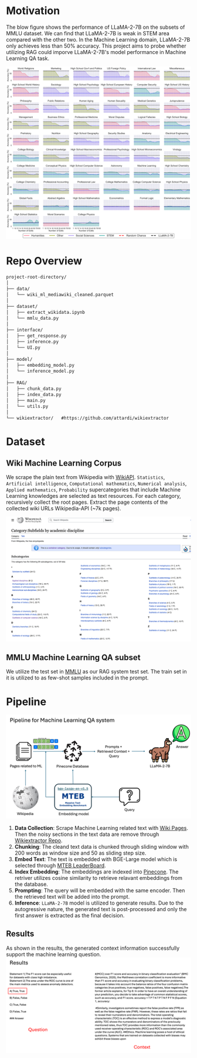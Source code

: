 # Motivation

The blow figure shows the performance of LLaMA-2-7B on the subsets of MMLU dataset. We can find that LLaMA-2-7B is weak in STEM area compared with the other two. In the Machine Learning domain, LLaMA-2-7B  only achieves less than 50% accuracy. This project aims to probe whether utilizing RAG could imporve LLaMA-2-7B's model performance in Machine Learning QA task.

![MMLU](./pics/compare_domains_mmlu_llama-2-7b.png)

# Repo Overview
```
project-root-directory/
│
├── data/                                 
│   └── wiki_ml_mediawiki_cleaned.parquet        
│
├── dataset/                              
│   ├── extract_wikidata.ipynb            
│   └── mmlu_data.py                      
│
├── interface/                            
│   ├── get_response.py                   
│   ├── inference.py                      
│   └── UI.py                             
│
├── model/                                
│   ├── embedding_model.py                
│   └── inference_model.py               
│
├── RAG/                                  
│   ├── chunk_data.py                     
│   ├── index_data.py                     
│   ├── main.py                           
│   └── utils.py                          
│
└── wikiextractor/   #https://github.com/attardi/wikiextractor

```
# Dataset

## Wiki Machine Learning Corpus

We scrape the plain text from Wikipedia with [WikiAPI](https://github.com/lehinevych/MediaWikiAPI). ``Statistics``, ``Artificial intelligence``, ``Computational mathematics``, ``Numerical analysis``, ``Applied mathematics``, ``Probability`` supercategories that include Machine Learning knowledges are selected as text resources. For each category, recursively collect the root pages.
Extract the page contents of the collected wiki URLs Wikipedia-API (~7k pages).

![wiki_super](./pics/wiki_super.png)

## MMLU Machine Learning QA subset

We utilize the test set in [MMLU](https://huggingface.co/datasets/lukaemon/mmlu/viewer/machine_learning/train) as our RAG system test set. The train set in it is utilized to as few-shot samples included in the prompt.

# Pipeline 
![MMLU](./pics/pipeline.png)



1. **Data Collection**: Scrape Machine Learning related text with [Wiki Pages](https://en.wikipedia.org/wiki/Category:Artificial_intelligence). Then the noisy sections in the text data are remove through [Wikiextractor Repo](https://github.com/attardi/wikiextractor).
2. **Chunking**: The cleand text data is chunked through sliding window with 200 words as window size and 50 as sliding step size.
3. **Embed Text**: The text is embedded with BGE-Large model which is selected through [MTEB LeaderBoard](https://huggingface.co/spaces/mteb/leaderboard).
4. **Index Embedding**: The embeddings are indexed into [Pinecone](https://www.pinecone.io/). The retriver utilizes cosine similarity to retrieve relavant embeddings from the database.
5. **Prompting**: The query will be embedded with the same encoder. Then the retrieved text will be added into the prompt.
6. **Inference**: ``LLaMA-2-7B`` model is utilized to generate results. Due to the autogressive nature, the generated text is post-processed and only the first answer is extracted as the final decision.

## Results
As shown in the results, the generated context information successfully support the machine learning question.
![MMLU](./pics/results.png) 
